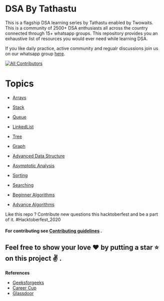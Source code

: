 # DSA By Tathastu

This is a flagship DSA learning series by Tathastu enabled by Twowaits. This is a community of 2500+ DSA enthusiasts all across the country connected through 15+ whatsapp groups. This repository provides you an exhaustive list of resources you would ever need while learning DSA. 

If you like daily practice, active community and regualr discussions join us on our whatsapp group [here](https://chat.whatsapp.com/FB48KLoCBurID2p7ZIr929). 

[![All Contributors](https://img.shields.io/badge/all_contributors-29-orange.svg?style=flat-square)](#contributors)

# Topics

- [Arrays](https://github.com/twowaits/DSAByTathastu/tree/main/Arrays/Readme.md)

- [Stack](https://github.com/twowaits/DSAByTathastu/tree/main/Stack/Readme.md)

- [Queue](https://github.com/twowaits/DSAByTathastu/tree/main/Queue/Readme.md)

- [LinkedList](https://github.com/twowaits/DSAByTathastu/tree/main/LinkedList/Readme.md)

- [Tree](https://github.com/twowaits/DSAByTathastu/tree/main/Tree/Readme.md)

- [Graph](https://github.com/twowaits/DSAByTathastu/tree/main/Graph/Readme.md)

- [Advanced Data Structure](https://github.com/twowaits/DSAByTathastu/tree/main/Advanced%20Data%20Structure)

- [Asymptotic Analysis](https://github.com/twowaits/DSAByTathastu/tree/main/Asymptotic%20Analysis)

- [Sorting](https://github.com/twowaits/DSAByTathastu/tree/main/Sorting)

- [Searching](https://github.com/twowaits/DSAByTathastu/tree/main/Searching)

- [Beginner Algorithms](https://github.com/twowaits/DSAByTathastu/tree/main/Beginner%20Algorithms)

- [Advance Algorithms](https://github.com/twowaits/DSAByTathastu/tree/main/Advance%20Algorithms)



Like this repo ? Contribute new questions this hacktoberfest and be a part of it. #Hacktoberfest_2020
#### For contributing see <a href="https://github.com/twowaits/DSAByTathastu/blob/main/CONTRIBUTING.md">Contributing guidelines</a> .


## Feel free to show your love :heart: by putting a star :star: on this project :v: .
<b name="ref">References</b>
- [Geeksforgeeks](http://www.geeksforgeeks.org/)
- [Career Cup](https://www.careercup.com/)
- [Glassdoor](https://www.glassdoor.co.in/index.htm)
